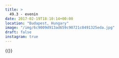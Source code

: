 ```yaml
---
title: >
  49.3 - evenin
date: 2017-02-19T18:10:14+00:00
location: "Budapest, Hungary"
image: "/img/6c9009d913ad659c90721c0491325eda.jpg"
draft: false
instagram: true
---
```


{{<photo src="/img/6c9009d913ad659c90721c0491325eda.jpg">}}
